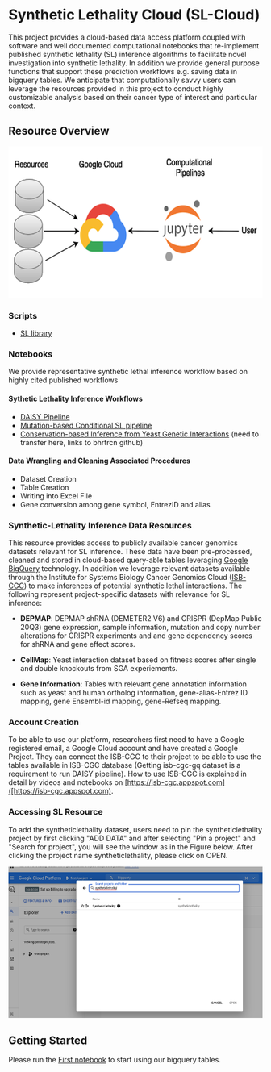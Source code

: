 # Synthetic Lethality Cloud (SL-Cloud)

This project provides a cloud-based data access platform coupled with software and well documented computational notebooks that re-implement published synthetic lethality (SL) inference algorithms to facilitate novel investigation into synthetic lethality. In addition  we provide general purpose functions that support these prediction workflows e.g. saving data in bigquery tables. We anticipate that computationally savvy users can leverage the resources provided in this project to conduct highly customizable analysis based on their cancer type of interest and particular context. 

## Resource Overview
<img src="https://github.com/IlyaLab/SL-Cloud/blob/main/figures/slhub_overview.png" height="300" width="600">

### Scripts
- [SL library](https://github.com/IlyaLab/SL-Cloud/tree/main/scripts/)


### Notebooks
We provide representative synthetic lethal inference workflow based on highly cited published workflows

#### Sythetic Lethality Inference Workflows 

- [DAISY Pipeline](https://github.com/IlyaLab/SL-Cloud/blob/main/DAISY_pipeline/DAISY_from_library.ipynb) 
- [Mutation-based Conditional SL pipeline](https://github.com/IlyaLab/SL-Cloud/blob/main/mutation_dependent_SL_pipeline/mutation_dependent_SL_pipeline.ipynb)
- [Conservation-based Inference from Yeast Genetic Interactions](https://github.com/bhrtrcn/SyntheticLethality/blob/c7bf444b2eece46777dd545b52f18cd4150d0153/Notebooks/leveraging_conservation_pipeline/YeastOrtholog_SL_pairs.ipynb) (need to transfer here, links to bhrtrcn github)

#### Data Wrangling and Cleaning Associated Procedures 
- Dataset Creation
- Table Creation
- Writing into Excel File
- Gene conversion among gene symbol, EntrezID and alias 

### Synthetic-Lethality Inference Data Resources
This resource provides access to publicly available cancer genomics datasets relevant for SL inference. These data have been pre-processed, cleaned and stored in cloud-based query-able tables leveraging [Google BigQuery](https://cloud.google.com/bigquery)  technology. In addition we leverage relevant datasets available through the Institute for Systems Biology Cancer Genomics Cloud ([ISB-CGC](https://isb-cgc.appspot.com/)) to make inferences of potential synthetic lethal interactions. 
The following represent project-specific datasets with relevance for SL inference:

- **DEPMAP**: DEPMAP shRNA (DEMETER2 V6) and CRISPR (DepMap Public 20Q3) gene expression, sample information, mutation and copy number alterations  for CRISPR experiments and and gene dependency scores for shRNA and gene effect scores.

- **CellMap**: Yeast interaction dataset based on fitness scores after single and double knockouts from SGA experiements.

- **Gene Information**: Tables with relevant gene annotation information such as yeast and human ortholog information, gene-alias-Entrez ID mapping, gene Ensembl-id mapping, gene-Refseq mapping.


### Account Creation
To be able to use our platform, researchers first need to have a Google registered email, a Google Cloud account and have created a Google Project. They can connect the ISB-CGC to their project to be able to use the tables available in ISB-CGC database (Getting isb-cgc-gq dataset is a requirement to run DAISY pipeline). How to use ISB-CGC is explained in detail by videos and notebooks on  [https://isb-cgc.appspot.com]([https://isb-cgc.appspot.com).


### Accessing SL Resource
To  add the syntheticlethality dataset, users need to pin the syntheticlethality project by first clicking "ADD DATA" and after selecting "Pin a project" and "Search for project", you will see the window as in the Figure below. After clicking the project name  syntheticlethality, please click on OPEN. 

<img src="https://github.com/IlyaLab/SL-Cloud/blob/main/figures/add_sl_dataset.png" height="300" width="600">

## Getting Started
Please run the [First notebook](https://github.com/IlyaLab/SL-Cloud/blob/main/first_notebook.ipynb) to start using our bigquery tables. 

